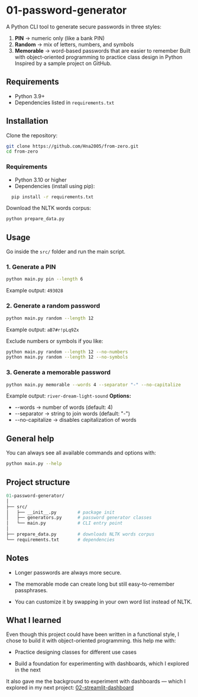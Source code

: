 # 01-password-generator
A Python CLI tool to generate secure passwords in three styles:
1. **PIN** → numeric only (like a bank PIN)  
2. **Random** → mix of letters, numbers, and symbols  
3. **Memorable** → word-based passwords that are easier to remember 
Built with object-oriented programming to practice class design in Python
Inspired by a sample project on GitHub. 

## Requirements
- Python 3.9+
- Dependencies listed in `requirements.txt`

## Installation
Clone the repository:
```bash
git clone https://github.com/Hna2005/from-zero.git
cd from-zero
```
### Requirements
- Python 3.10 or higher  
- Dependencies (install using pip):
```bash
  pip install -r requirements.txt
```
Download the NLTK words corpus:
```bash
python prepare_data.py
```
## Usage
Go inside the `src/` folder and run the main script.

### 1. Generate a PIN
```bash
python main.py pin --length 6
```
Example output: `493028`

### 2. Generate a random password
```bash
python main.py random --length 12
```
Example output: `aB7#r!pLq9Zx`

Exclude numbers or symbols if you like:

```bash
python main.py random --length 12 --no-numbers
python main.py random --length 12 --no-symbols
```
### 3. Generate a memorable password
``` bash
python main.py memorable --words 4 --separator "-" --no-capitalize
```
Example output: `river-dream-light-sound`
**Options:**
- --words → number of words (default: 4)
- --separator → string to join words (default: "-")
- --no-capitalize → disables capitalization of words
## General help
You can always see all available commands and options with:
```bash
python main.py --help
```

## Project structure
```graphql
01-password-generator/
│
├── src/
│   ├── __init__.py        # package init
│   ├── generators.py      # password generator classes
│   └── main.py            # CLI entry point
│
├── prepare_data.py        # downloads NLTK words corpus
└── requirements.txt       # dependencies


```
## Notes
- Longer passwords are always more secure.

- The memorable mode can create long but still easy-to-remember passphrases.

- You can customize it by swapping in your own word list instead of NLTK.
## What I learned
Even though this project could have been written in a functional style, I chose to build it with object-oriented programming. this help me with:

- Practice designing classes for different use cases

- Build a foundation for experimenting with dashboards, which I explored in the next

It also gave me the background to experiment with dashboards — which I explored in my next project:
[02-streamlit-dashboard](https://github.com/Hna2005/from-zero/tree/main/02-streamlit-dashboard)